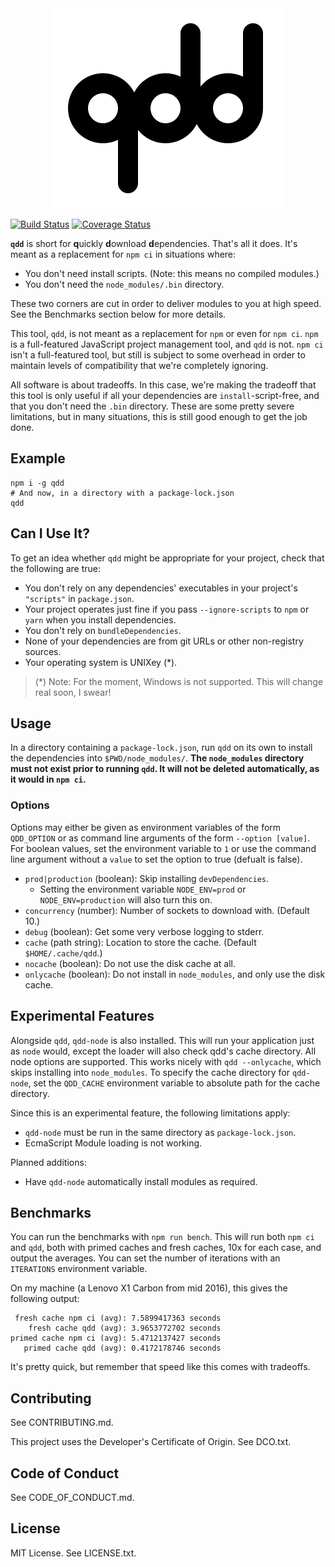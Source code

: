 <div align="center">
<img src="./qdd-logo.svg"/>
</div>

[![Build Status](https://travis-ci.org/bengl/qdd.svg?branch=master)](https://travis-ci.org/bengl/qdd)
[![Coverage Status](https://coveralls.io/repos/github/bengl/qdd/badge.svg?branch=master)](https://coveralls.io/github/bengl/qdd?branch=master)


**`qdd`** is short for **q**uickly **d**ownload **d**ependencies. That's all it
does. It's meant as a replacement for `npm ci` in situations where:

* You don't need install scripts. (Note: this means no compiled modules.)
* You don't need the `node_modules/.bin` directory.

These two corners are cut in order to deliver modules to you at high speed. See
the Benchmarks section below for more details.

This tool, `qdd`, is not meant as a replacement for `npm` or even for `npm ci`.
`npm` is a full-featured JavaScript project management tool, and `qdd` is not.
`npm ci` isn't a full-featured tool, but still is subject to some overhead in
order to maintain levels of compatibility that we're completely ignoring.

All software is about tradeoffs. In this case, we're making the tradeoff that
this tool is only useful if all your dependencies are `install`-script-free, and
that you don't need the `.bin` directory. These are some pretty severe
limitations, but in many situations, this is still good enough to get the job
done.

## Example

```
npm i -g qdd
# And now, in a directory with a package-lock.json
qdd
```

## Can I Use It?

To get an idea whether `qdd` might be appropriate for your project, check that
the following are true:

* You don't rely on any dependencies' executables in your project's `"scripts"`
  in `package.json`.
* Your project operates just fine if you pass `--ignore-scripts` to `npm` or
  `yarn` when you install dependencies.
* You don't rely on `bundleDependencies`.
* None of your dependencies are from git URLs or other non-registry sources.
* Your operating system is UNIXey (*).

> (*) Note: For the moment, Windows is not supported. This will change real
> soon, I swear!

## Usage

In a directory containing a `package-lock.json`, run `qdd` on its own to
install the dependencies into `$PWD/node_modules/`. **The `node_modules`
directory must not exist prior to running `qdd`. It will not be deleted
automatically, as it would in `npm ci`.**

### Options

Options may either be given as environment variables of the form `QDD_OPTION` or
as command line arguments of the form `--option [value]`. For boolean values,
set the environment variable to `1` or use the command line argument without a
`value` to set the option to true (defualt is false).

* `prod|production` (boolean): Skip installing `devDependencies`.
  * Setting the environment variable `NODE_ENV=prod` or `NODE_ENV=production`
    will also turn this on.
* `concurrency` (number): Number of sockets to download with. (Default 10.)
* `debug` (boolean): Get some very verbose logging to stderr.
* `cache` (path string): Location to store the cache. (Default
  `$HOME/.cache/qdd`.)
* `nocache` (boolean): Do not use the disk cache at all.
* `onlycache` (boolean): Do not install in `node_modules`, and only use the disk
  cache.

## Experimental Features

Alongside `qdd`, `qdd-node` is also installed. This will run your application
just as `node` would, except the loader will also check qdd's cache directory.
All node options are supported. This works nicely with `qdd --onlycache`, which
skips installing into `node_modules`. To specify the cache directory for
`qdd-node`, set the `QDD_CACHE` environment variable to absolute path for the
cache directory.

Since this is an experimental feature, the following limitations apply:

* `qdd-node` must be run in the same directory as `package-lock.json`.
* EcmaScript Module loading is not working.

Planned additions:

* Have `qdd-node` automatically install modules as required.

## Benchmarks

You can run the benchmarks with `npm run bench`. This will run both `npm ci` and
`qdd`, both with primed caches and fresh caches, 10x for each case, and output
the averages. You can set the number of iterations with an `ITERATIONS`
environment variable.

On my machine (a Lenovo X1 Carbon from mid 2016), this gives the following
output:

```
 fresh cache npm ci (avg): 7.5899417363 seconds
    fresh cache qdd (avg): 3.9653772702 seconds
primed cache npm ci (avg): 5.4712137427 seconds
   primed cache qdd (avg): 0.4172178746 seconds
```

It's pretty quick, but remember that speed like this comes with tradeoffs.

## Contributing

See CONTRIBUTING.md.

This project uses the Developer's Certificate of Origin. See DCO.txt.

## Code of Conduct

See CODE_OF_CONDUCT.md.

## License

MIT License. See LICENSE.txt.
